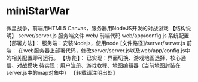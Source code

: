 # miniStarWar
微星战争，前端用HTML5 Canvas，服务器用NodeJS开发的对战游戏
【结构说明】
  server/server.js  服务端文件
  web/              前端代码
  web/app/config.js 系统配置
【部署方法】：
  服务端：安装Nodejs，使用node [文件路径]/server/server.js
  前端：  在web服务器上部署代码，修改server/server.js以及web/app/config.js中的相关配置即可运行。
【功    能】：
  已实现：界面切换、游戏地图选择、核心通信、对战模块
  待实现：用户注册、游戏教程、地图编辑器（当前地图封装在server.js中的map对象中）
【转载请注明出处】

